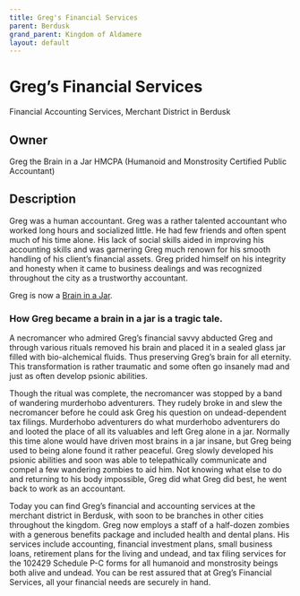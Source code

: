```yaml
---
title: Greg's Financial Services
parent: Berdusk
grand_parent: Kingdom of Aldamere
layout: default
---
```


# Greg’s Financial Services
Financial Accounting Services, Merchant District in Berdusk

## Owner
Greg the Brain in a Jar HMCPA (Humanoid and Monstrosity Certified Public Accountant)

## Description
Greg was a human accountant.  Greg was a rather talented accountant who worked long hours and socialized little.  He had few friends and often spent much of his time alone.  His lack of social skills aided in improving his accounting skills and was garnering Greg much renown for his smooth handling of his client’s financial assets.  Greg prided himself on his integrity and honesty when it came to business dealings and was recognized throughout the city as a trustworthy accountant.

Greg is now a [Brain in a Jar](https://www.dndbeyond.com/monsters/194139-brain-in-a-jar-noncore).

### How Greg became a brain in a jar is a tragic tale.
A necromancer who admired Greg’s financial savvy abducted Greg and through various rituals removed his brain and placed it in a sealed glass jar filled with bio-alchemical fluids.  Thus preserving Greg’s brain for all eternity.   This transformation is rather traumatic and some often go insanely mad and just as often develop psionic abilities.

Though the ritual was complete, the necromancer was stopped by a band of wandering murderhobo adventurers.  They rudely broke in and slew the necromancer before he could ask Greg his question on undead-dependent tax filings.  Murderhobo adventurers do what murderhobo adventurers do and looted the place of all its valuables and left Greg alone in a jar.  Normally this time alone would have driven most brains in a jar insane, but Greg being used to being alone found it rather peaceful.  Greg slowly developed his psionic abilities and soon was able to telepathically communicate and compel a few wandering zombies to aid him.  Not knowing what else to do and returning to his body impossible, Greg did what Greg did best, he went back to work as an accountant.

Today you can find Greg’s financial and accounting services at the merchant district in Berdusk, with soon to be branches in other cities throughout the kingdom.  Greg now employs a staff of a half-dozen zombies with a generous benefits package and included health and dental plans.   His services include accounting, financial investment plans, small business loans, retirement plans for the living and undead, and tax filing services for the 102429 Schedule P-C forms for all humanoid and monstrosity beings both alive and undead.  You can be rest assured that at Greg’s Financial Services, all your financial needs are securely in hand.